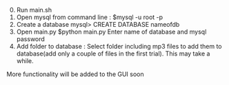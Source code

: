 0.	Run main.sh
1.	Open mysql from command line : 	$mysql -u root -p
2.	Create a database				mysql> CREATE DATABASE nameofdb
3.	Open main.py					$python main.py
	Enter name of database and mysql password
4.	Add folder to database : Select folder including mp3 files to add them to database(add only a couple of files in the first trial). This may take a while.


 
More functionality will be added to the GUI soon
